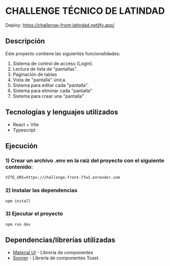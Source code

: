 # CHALLENGE TÉCNICO DE LATINDAD

Deploy: https://challenge-front-latindad.netlify.app/

## Descripción
Este proyecto contiene las siguientes funcionalidades:
  1) Sistema de control de acceso (Login).
  2) Lectura de lista de "pantallas".
  3) Paginación de tablas 
  4) Vista de "pantalla" única.
  5) Sistema para editar cada "pantalla".
  6) Sistema para eliminar cada "pantalla"
  7) Sistema para crear una "pantalla"

## Tecnologías y lenguajes utilizados
  * React + Vite
  * Typescript


## Ejecución
### 1) Crear un archivo .env en la raíz del proyecto con el siguiente contenido: 
```
VITE_URI=https://challenge-front-7fw1.onrender.com
```

### 2) Instalar las dependencias
```
npm install
```

### 3) Ejecutar el proyecto
```
npm run dev
```

## Dependencias/librerías utilizadas
  * [Material UI](https://mui.com/) - Librería de componentes
  * [Sonner](https://sonner.emilkowal.ski/) - Librería de componentes Toast.